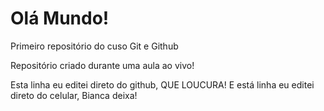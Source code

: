 # Olá Mundo!
 Primeiro repositório do cuso Git e Github

Repositório criado durante uma aula ao vivo!

Esta linha eu editei direto do github, QUE LOUCURA! 
E está linha eu editei direto do celular, Bianca deixa!